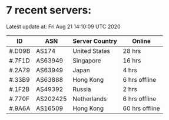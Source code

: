 # 7 recent servers:

Latest update at: Fri Aug 21 14:10:09 UTC 2020

| ID | ASN | Server Country | Online |
| -- | --- | -------------- | ------ |
| #.D09B | AS174 | United States | 28 hrs |
| #.7F1D | AS63949 | Singapore | 16 hrs |
| #.2A79 | AS63949 | Japan | 4 hrs |
| #.33B9 | AS63888 | Hong Kong | 6 hrs offline |
| #.1F2B | AS49392 | Russia | 2 hrs |
| #.770F | AS202425 | Netherlands | 6 hrs offline |
| #.9A6A | AS16509 | Hong Kong | 60 hrs offline |

